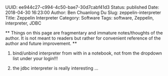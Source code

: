 UUID: ee944c27-c994-4c50-bae7-30d7cabf41d3
Status: published
Date: 2018-04-30 16:23:00
Author: Ben Chuanlong Du
Slug: zeppelin-interpreter
Title: Zeppelin Interpreter
Category: Software
Tags: software, Zeppelin, interpreter, JDBC 

**
Things on this page are
fragmentary and immature notes/thoughts of the author.
It is not meant to readers
but rather for convenient reference of the author and future improvement.
**


1. bind/unbind interpreter from with in a notebook, not from the dropdown list under your login!!!


3. the jdbc interpreter is really interesting ...
